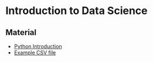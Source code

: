 # Introduction to Data Science

## Material

- [Python Introduction](PythonIntroduction.ipynb)
- [Example CSV file](biostats.csv)